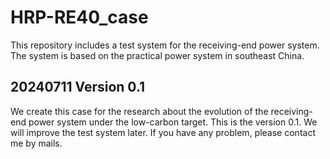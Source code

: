 # HRP-RE40_case
This repository includes a test system for the receiving-end power system. The system is based on the practical power system in southeast China.
## 20240711 Version 0.1
We create this case for the research about the evolution of the receiving-end power system under the low-carbon target.
This is the version 0.1. We will improve the test system later.
If you have any problem, please contact me by mails.
